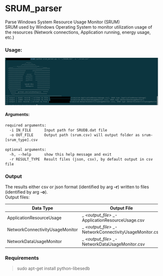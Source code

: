 # SRUM_parser
Parse Windows System Resource Usage Monitor (SRUM)  
SRUM used by Windows Operating System to monitor utilization usage of the resources (Network connections, Application running, energy usage, etc.)

### Usage:
![alt text](https://github.com/salehmuhaysin/SRUM_parser/blob/master/Selection_005.png?raw=true)

#### Arguments:

```
required arguments:  
  -i IN_FILE      Input path for SRUDB.dat file  
  -o OUT_FILE     Output path (srum.csv) will output folder as srum-[srum_type].csv  
  
optional arguments:  
  -h, --help      show this help message and exit  
  -r RESULT_TYPE  Result files (json, csv), by default output in csv file  
```


### Output

The results either csv or json format (identified by arg **-r**) written to files (identified by arg **-o**).  
Output files: 

Data Type         | Output File
----------------- | ----------------
ApplicationResourceUsage | _ _<output_file>_ _-ApplicationResourceUsage.csv
NetworkConnectivityUsageMonitor | _ _<output_file>_ _-NetworkConnectivityUsageMonitor.csv
NetworkDataUsageMonitor | _ _<output_file>_ _-NetworkDataUsageMonitor.csv


### Requirements

> sudo apt-get install python-libesedb

